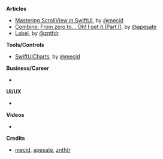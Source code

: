 
**Articles**

* [Mastering ScrollView in SwiftUI](https://swiftwithmajid.com/2020/09/24/mastering-scrollview-in-swiftui/), by [@mecid](https://twitter.com/mecid)
* [Combine: From zero to… Oh! I get it.(Part I)](https://medium.com/dev-jam/combine-from-zero-to-oh-i-get-it-part-i-6aa9ced8e5f?source=friends_link&sk=88322052964d18783f85d20fc7ba3544), by [@apesate](https://github.com/APesate)
* [Label](https://fivestars.blog/swiftui/label.html), by [@zntfdr](https://twitter.com/zntfdr)

**Tools/Controls**

* [SwiftUICharts](https://github.com/mecid/SwiftUICharts), by [@mecid](https://twitter.com/mecid)

**Business/Career**

* 

**UI/UX**

* 

**Videos**

* 

**Credits**

* [mecid](https://github.com/mecid), [apesate](https://github.com/APesate), [zntfdr](https://github.com/zntfdr)
